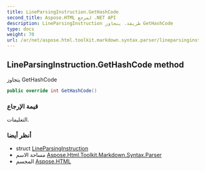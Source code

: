 ```yaml
---
title: LineParsingInstruction.GetHashCode
second_title: Aspose.HTML لمرجع .NET API
description: LineParsingInstruction طريقة. يتجاوز GetHashCode
type: docs
weight: 70
url: /ar/net/aspose.html.toolkit.markdown.syntax.parser/lineparsinginstruction/gethashcode/
---
```

## LineParsingInstruction.GetHashCode method

يتجاوز GetHashCode

```csharp
public override int GetHashCode()
```

### قيمة الإرجاع

التعليمات.

### أنظر أيضا

* struct [LineParsingInstruction](../)
* مساحة الاسم [Aspose.Html.Toolkit.Markdown.Syntax.Parser](../../lineparsinginstruction/)
* المجسم [Aspose.HTML](../../../)



